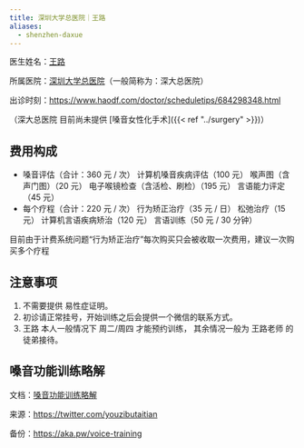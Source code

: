 ```yaml
---
title: 深圳大学总医院｜王路
aliases:
  - shenzhen-daxue
---
```


医生姓名：[王路](https://sugh.szu.edu.cn/Html/Doctors/Main/Index_648.html)

所属医院：[深圳大学总医院](https://amap.com/place/B0FFGS2QMD)（一般简称为：深大总医院）

出诊时刻：<https://www.haodf.com/doctor/scheduletips/684298348.html>

（深大总医院 目前尚未提供 [嗓音女性化手术]({{< ref "../surgery" >}})）

## 费用构成

- 嗓音评估（合计：360 元 / 次）
  计算机嗓音疾病评估（100 元）
  喉声图（含声门图）（20 元）
  电子喉镜检查（含活检、刷检）（195 元）
  言语能力评定（45 元）
- 每个疗程（合计：220 元 / 次）
  行为矫正治疗（35 元 / 日）
  松弛治疗（15 元）
  计算机言语疾病矫治（120 元）
  言语训练（50 元 / 30 分钟）

目前由于计费系统问题“行为矫正治疗”每次购买只会被收取一次费用，建议一次购买多个疗程

## 注意事项

1. 不需要提供 易性症证明。
1. 初诊请正常挂号，开始训练之后会提供一个微信的联系方式。
1. 王路 本人一般情况下 周二/周四 才能预约训练，
   其余情况一般为 王路老师 的 徒弟接待。

## 嗓音功能训练略解

文档：[嗓音功能训练略解](/documents/shenzhen-daxue-voice-training.pdf)

来源：<https://twitter.com/youzibutaitian>

备份：<https://aka.pw/voice-training>
